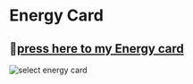 # Energy Card

## 🔌[press here to my Energy card](https://github.com/jrspowers/Homeassistant-config/blob/master/dashboards/dashboard1/energy_card/energy_card.yaml)

![select energy card](https://user-images.githubusercontent.com/60328474/117547065-de07c480-b02d-11eb-8f49-1d45bed71501.png)
